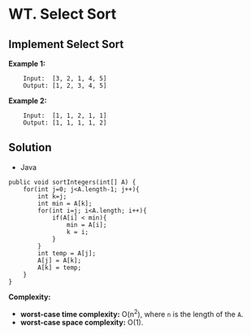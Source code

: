 # WT. Select Sort

## Implement Select Sort

**Example 1:**
```
    Input:  [3, 2, 1, 4, 5]
    Output: [1, 2, 3, 4, 5]
```

**Example 2:**
```
    Input:  [1, 1, 2, 1, 1]
    Output: [1, 1, 1, 1, 2]
``` 

## Solution

* Java
```
public void sortIntegers(int[] A) {
    for(int j=0; j<A.length-1; j++){
        int k=j;
        int min = A[k];
        for(int i=j; i<A.length; i++){
            if(A[i] < min){
                min = A[i];
                k = i;
            }
        }
        int temp = A[j];
        A[j] = A[k];
        A[k] = temp;
    }
}
```

**Complexity:**

* **worst-case time complexity:** O(n<sup>2</sup>), where `n` is the length of the `A`.
* **worst-case space complexity:** O(1).
